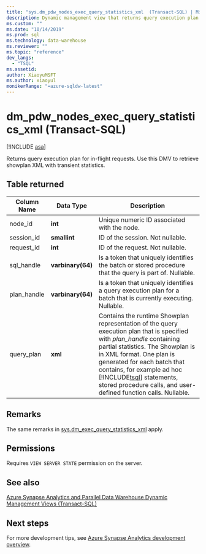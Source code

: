 ```yaml
---
title: "sys.dm_pdw_nodes_exec_query_statistics_xml  (Transact-SQL) | Microsoft Docs"
description: Dynamic management view that returns query execution plan for in-flight requests. Use this DMV to retrieve showplan XML with transient statistics.
ms.custom: ""
ms.date: "10/14/2019"
ms.prod: sql 
ms.technology: data-warehouse
ms.reviewer: ""
ms.topic: "reference"
dev_langs: 
  - "TSQL"
ms.assetid: 
author: XiaoyuMSFT 
ms.author: xiaoyul
monikerRange: "=azure-sqldw-latest"
---
```


# dm_pdw_nodes_exec_query_statistics_xml (Transact-SQL)
[!INCLUDE [asa](../../includes/applies-to-version/asa.md)]

Returns query execution plan for in-flight requests. Use this DMV to retrieve showplan XML with transient statistics.

## Table returned

|Column Name|Data Type|Description|  
|-----------------|---------------|-----------------|
|node_id|**int**|Unique numeric ID associated with the node.|
|session_id|**smallint**|ID of the session. Not nullable.|
|request_id|**int**|ID of the request. Not nullable.|
|sql_handle|**varbinary(64)**|Is a token that uniquely identifies the batch or stored procedure that the query is part of. Nullable.|
|plan_handle|**varbinary(64)**|Is a token that uniquely identifies a query execution plan for a batch that is currently executing. Nullable.|
|query_plan|**xml**|Contains the runtime Showplan representation of the query execution plan that is specified with *plan_handle* containing partial statistics. The Showplan is in XML format. One plan is generated for each batch that contains, for example ad hoc [!INCLUDE[tsql](../../includes/tsql-md.md)] statements, stored procedure calls, and user-defined function calls. Nullable.|

## Remarks
The same remarks in [sys.dm_exec_query_statistics_xml](./sys-dm-exec-query-statistics-xml-transact-sql.md) apply.   

## Permissions  
 Requires `VIEW SERVER STATE` permission on the server.  

## See also  
 [Azure Synapse Analytics and Parallel Data Warehouse Dynamic Management Views &#40;Transact-SQL&#41;](../../relational-databases/system-dynamic-management-views/sql-and-parallel-data-warehouse-dynamic-management-views.md)  

 ## Next steps
 For more development tips, see [Azure Synapse Analytics development overview](/azure/sql-data-warehouse/sql-data-warehouse-overview-develop).